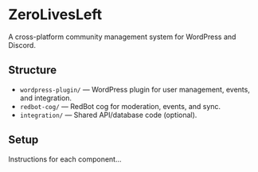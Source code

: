 # ZeroLivesLeft

A cross-platform community management system for WordPress and Discord.

## Structure

- `wordpress-plugin/` — WordPress plugin for user management, events, and integration.
- `redbot-cog/` — RedBot cog for moderation, events, and sync.
- `integration/` — Shared API/database code (optional).

## Setup

Instructions for each component...
